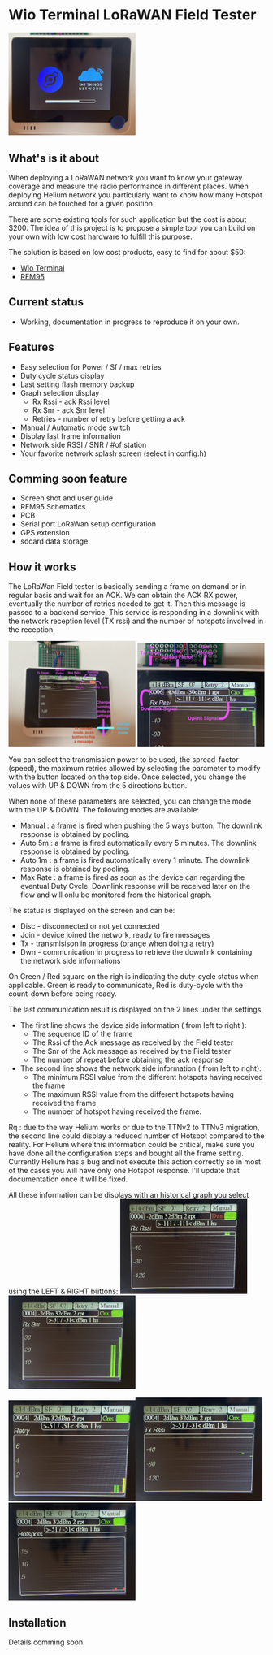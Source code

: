 # Wio Terminal LoRaWAN Field Tester

<img src="img/splash.jpg" alt="LoRaWan tester" width="250"/>

## What's is it about

When deploying a LoRaWAN network you want to know your gateway coverage and measure the radio performance in different places. When deploying Helium network you particularly want to know how many Hotspot around can be touched for a given position.

There are some existing tools for such application but the cost is about $200. The idea of this project is to propose a simple tool you can build on your own with low cost hardware to fulfill this purpose.

The solution is based on low cost products, easy to find for about $50:
- [Wio Terminal](https://wiki.seeedstudio.com/Wio-Terminal-Getting-Started/)
- [RFM95](https://www.disk91.com/2019/technology/lora/hoperf-rfm95-and-arduino-a-low-cost-lorawan-solution/)

## Current status
- Working, documentation in progress to reproduce it on your own.

## Features
- Easy selection for Power / Sf / max retries
- Duty cycle status display
- Last setting flash memory backup
- Graph selection display
	- Rx Rssi - ack Rssi level 
	- Rx Snr - ack Snr level
	- Retries - number of retry before getting a ack
- Manual / Automatic mode switch
- Display last frame information
- Network side RSSI / SNR / #of station
- Your favorite network splash screen (select in config.h)

## Comming soon feature
- Screen shot and user guide
- RFM95 Schematics
- PCB
- Serial port LoRaWan setup configuration
- GPS extension
- sdcard data storage

## How it works

The LoRaWan Field tester is basically sending a frame on demand or in regular basis and wait for an ACK. We can obtain the ACK RX power, eventually the number of retries needed to get it. Then this message is passed to a backend service. This service is responding in a downlink with the network reception level (TX rssi) and the number of hotspots involved in the reception.

<img src="img/mainScreen.jpg" alt="LoRaWan tester" width="250"/> <img src="img/Mainscreen-2.jpg" alt="LoRaWan tester" width="250"/>

You can select the transmission power to be used, the spread-factor (speed), the maximum retries allowed by selecting the parameter to modify with the button located on the top side. Once selected, you change the values with UP & DOWN from the 5 directions button.

When none of these parameters are selected, you can change the mode with the UP & DOWN. The following modes are available:
- Manual : a frame is fired when pushing the 5 ways button. The downlink response is obtained by pooling.
- Auto 5m : a frame is fired automatically every 5 minutes. The downlink response is obtained by pooling.
- Auto 1m : a frame is fired automatically every 1 minute. The downlink response is obtained by pooling.
- Max Rate : a frame is fired as soon as the device can regarding the eventual Duty Cycle. Downlink response will be received later on the flow and will onlu be monitored from the historical graph.

The status is displayed on the screen and can be:
- Disc - disconnected or not yet connected
- Join - device joined the network, ready to fire messages
- Tx - transmisison in progress (orange when doing a retry)
- Dwn - communication in progress to retrieve the downlink containing the network side informations

On Green / Red square on the righ is indicating the duty-cycle status when applicable. Green is ready to communicate, Red is duty-cycle with the count-down before being ready.


The last communication result is displayed on the 2 lines under the settings.
- The first line shows the device side information ( from left to right ):
	* The sequence ID of the frame
	* The Rssi of the Ack message as received by the Field tester
	* The Snr of the Ack message as received by the Field tester
	* The number of repeat before obtaining the ack response
- The second line shows the network side information ( from left to right):
	* The minimum RSSI value from the different hotspots having received the frame
	* The maximum RSSI value from the different hotspots having received the frame
	* The number of hotspot having received the frame.

Rq : due to the way Helium works or due to the TTNv2 to TTNv3 migration, the second line could display a reduced number of Hotspot compared to the reality. For Helium where this information could be critical, make sure you have done all the configuration steps and bought all the frame setting. Currently Helium has a bug and not execute this action correctly so in most of the cases you will have only one Hotspot response. I'll update that documentation once it will be fixed.

All these information can be displays with an historical graph you select using the LEFT & RIGHT buttons:
<img src="img/RX RSSI.jpg" alt="Ack Rssi history" width="250"/><img src="img/RXSNR.jpg" alt="Ack Snr history" width="250"/>

<img src="img/RETRY.jpg" alt="Uplink Retry history" width="250"/><img src="img/TXRSSSI.jpg" alt="Network side Rssi history" width="250"/><img src="img/Hotspots.jpg" alt="Hotspots involved history" width="250"/>



## Installation

Details comming soon.